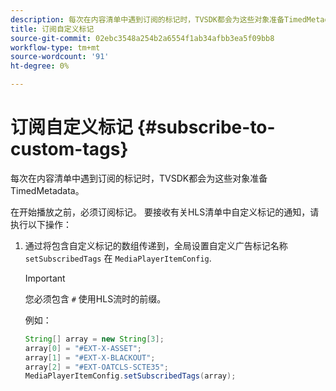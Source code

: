 ```yaml
---
description: 每次在内容清单中遇到订阅的标记时，TVSDK都会为这些对象准备TimedMetadata。
title: 订阅自定义标记
source-git-commit: 02ebc3548a254b2a6554f1ab34afbb3ea5f09bb8
workflow-type: tm+mt
source-wordcount: '91'
ht-degree: 0%

---
```


# 订阅自定义标记 {#subscribe-to-custom-tags}

每次在内容清单中遇到订阅的标记时，TVSDK都会为这些对象准备TimedMetadata。

在开始播放之前，必须订阅标记。 要接收有关HLS清单中自定义标记的通知，请执行以下操作：

1. 通过将包含自定义标记的数组传递到，全局设置自定义广告标记名称 `setSubscribedTags` 在 `MediaPlayerItemConfig`.

   >[!IMPORTANT]
   >
   >您必须包含 `#` 使用HLS流时的前缀。

   例如：

   ```java
   String[] array = new String[3]; 
   array[0] = "#EXT-X-ASSET"; 
   array[1] = "#EXT-X-BLACKOUT"; 
   array[2] = "#EXT-OATCLS-SCTE35"; 
   MediaPlayerItemConfig.setSubscribedTags(array);
   ```

